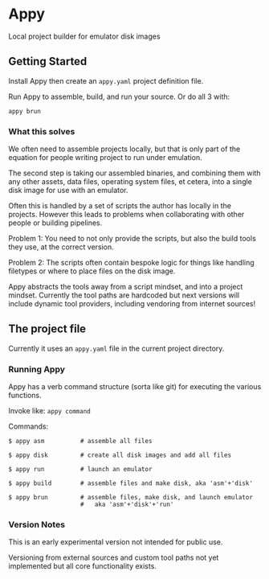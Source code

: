 # Appy

Local project builder for emulator disk images

## Getting Started

Install Appy then create an `appy.yaml` project definition file. 

Run Appy to assemble, build, and run your source.  Or do all 3 with:
```
appy brun
```

### What this solves

We often need to assemble projects locally, but that is only part of the equation for people writing project to run under emulation.  

The second step is taking our assembled binaries, and combining them with any other assets, data files, operating system files, et cetera, into a single disk image for use with an emulator. 

Often this is handled by a set of scripts the author has locally in the projects.  However this leads to problems when collaborating with other people or building pipelines. 

Problem 1: You need to not only provide the scripts, but also the build tools they use, at the correct version.

Problem 2: The scripts often contain bespoke logic for things like handling filetypes or where to place files on the disk image. 

Appy abstracts the tools away from a script mindset, and into a project mindset.  Currently the tool paths are hardcoded but next versions will include dynamic tool providers, including vendoring from internet sources!

## The project file

Currently it uses an `appy.yaml` file in the current project directory. 

### Running Appy

Appy has a verb command structure (sorta like git) for executing the various functions. 

Invoke like: `appy command`

Commands:
```
$ appy asm          # assemble all files

$ appy disk         # create all disk images and add all files

$ appy run          # launch an emulator

$ appy build        # assemble files and make disk, aka 'asm'+'disk'

$ appy brun         # assemble files, make disk, and launch emulator
                    #   aka 'asm'+'disk'+'run'
```

### Version Notes
This is an early experimental version not intended for public use.

Versioning from external sources and custom tool paths not yet implemented but all core functionality exists.
